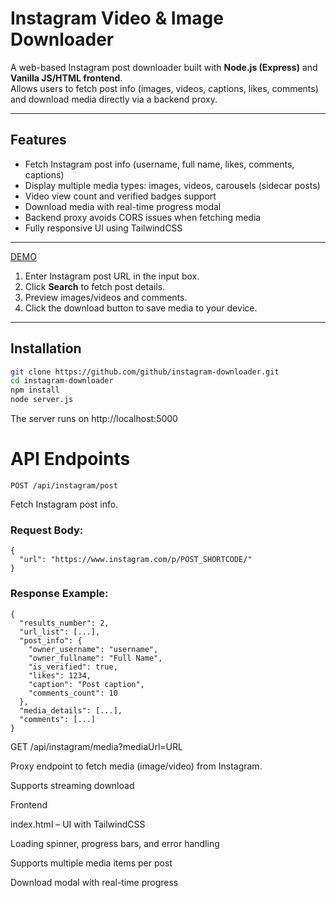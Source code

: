 # Instagram Video & Image Downloader

A web-based Instagram post downloader built with **Node.js (Express)** and **Vanilla JS/HTML frontend**.  
Allows users to fetch post info (images, videos, captions, likes, comments) and download media directly via a backend proxy.

---

## Features

- Fetch Instagram post info (username, full name, likes, comments, captions)
- Display multiple media types: images, videos, carousels (sidecar posts)
- Video view count and verified badges support
- Download media with real-time progress modal
- Backend proxy avoids CORS issues when fetching media
- Fully responsive UI using TailwindCSS

---

[DEMO](https://instagram.sajib.xyz)

1. Enter Instagram post URL in the input box.
2. Click **Search** to fetch post details.
3. Preview images/videos and comments.
4. Click the download button to save media to your device.

---

## Installation

```bash
git clone https://github.com/github/instagram-downloader.git
cd instagram-downloader
npm install
node server.js

```

The server runs on http://localhost:5000

# API Endpoints
```
POST /api/instagram/post
```

Fetch Instagram post info.

### Request Body:
```
{
  "url": "https://www.instagram.com/p/POST_SHORTCODE/"
}
```

### Response Example:
```
{
  "results_number": 2,
  "url_list": [...],
  "post_info": {
    "owner_username": "username",
    "owner_fullname": "Full Name",
    "is_verified": true,
    "likes": 1234,
    "caption": "Post caption",
    "comments_count": 10
  },
  "media_details": [...],
  "comments": [...]
}

```


GET /api/instagram/media?mediaUrl=URL

Proxy endpoint to fetch media (image/video) from Instagram.

Supports streaming download


Frontend

index.html – UI with TailwindCSS

Loading spinner, progress bars, and error handling

Supports multiple media items per post

Download modal with real-time progress